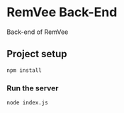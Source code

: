 # RemVee Back-End
Back-end of RemVee

## Project setup
```
npm install
```

### Run the server
```
node index.js
```